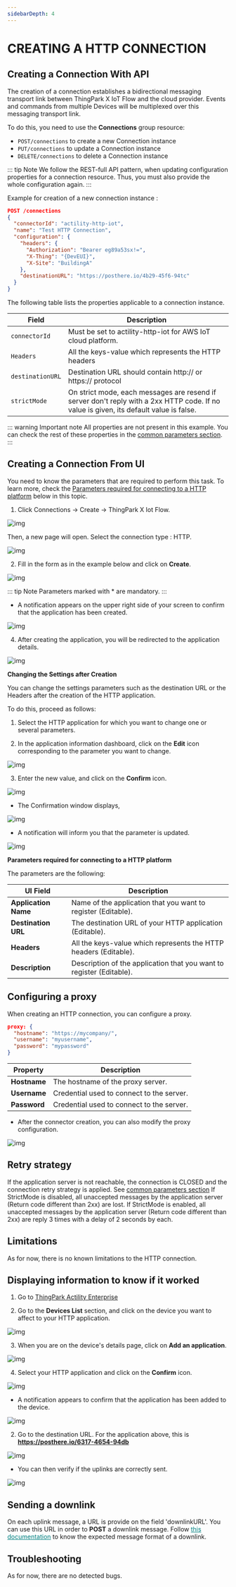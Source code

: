 ```yaml
---
sidebarDepth: 4
---
```


# CREATING A HTTP CONNECTION

## Creating a Connection With API

The creation of a connection establishes a bidirectional messaging transport link between ThingPark X IoT Flow and the cloud provider. Events and commands from multiple Devices will be multiplexed over this messaging transport link.

To do this, you need to use the **Connections** group resource:

* `POST/connections` to create a new Connection instance
* `PUT/connections` to update a Connection instance
* `DELETE/connections` to delete a Connection instance

::: tip Note
We follow the REST-full API pattern, when updating configuration properties for a connection resource. Thus, you must also provide the whole configuration again.
:::

Example for creation of a new connection instance :

```json
POST /connections
{
  "connectorId": "actility-http-iot",
  "name": "Test HTTP Connection",
  "configuration": {
    "headers": {
      "Authorization": "Bearer eg89a53sx!=",
      "X-Thing": "{DevEUI}",
      "X-Site": "BuildingA"
    },
    "destinationURL": "https://posthere.io/4b29-45f6-94tc"
  }
}
```

The following table lists the properties applicable to a connection instance.

| Field | Description |
| ------ | ----------- |
| ```connectorId``` | Must be set to actility-http-iot for AWS IoT cloud platform. |
| ```Headers``` | All the keys-value which represents the HTTP headers |
| ```destinationURL``` | Destination URL should contain http:// or https:// protocol |
| ```strictMode``` | On strict mode, each messages are resend if server don't reply with a 2xx HTTP code. If no value is given, its default value is false. |

::: warning Important note
All properties are not present in this example. You can check the rest of these properties in the [common parameters section](../../Getting_Started/Setting_Up_A_Connection_instance/About_connections.html#common-parameters).
:::

## Creating a Connection From UI

You need to know the parameters that are required to perform this task. To learn more, check the [Parameters required for connecting to a HTTP platform](#HTTPparameters) below in this topic.

1. Click Connections -> Create -> ThingPark X Iot Flow.

![img](images/ui/create_connection.png)

Then, a new page will open. Select the connection type : HTTP.

![img](images/ui/create_http.png)

2. Fill in the form as in the example below and click on **Create**.

![img](images/ui/form-filled.png)

::: tip Note
Parameters marked with * are mandatory.
:::

* A notification appears on the upper right side of your screen to confirm that the application has been created.

![img](images/ui/notification-creation.png)

4. After creating the application, you will be redirected to the application details.

![img](images/ui/application-details.png)

**Changing the Settings after Creation**

You can change the settings parameters such as the destination URL or the Headers after the creation of the HTTP application.

To do this, proceed as follows:

1. Select the HTTP application for which you want to change one or several parameters.

2. In the application information dashboard, click on the **Edit** icon corresponding to the parameter you want to change.

![img](images/ui/edit-button.png)

3. Enter the new value, and click on the **Confirm** icon.

![img](images/ui/confirm.png)

* The Confirmation window displays,

![img](images/ui/proceed-update.png)

* A notification will inform you that the parameter is updated.

![img](images/ui/notification-update.png)

<a id="HTTPparameters">**Parameters required for connecting to a HTTP platform**</a>

The parameters are the following:

| UI Field | Description |
| ------ | ----------- |
| **Application Name** | Name of the application that you want to register (Editable). |
| **Destination URL** | The destination URL of your HTTP application (Editable). |
| **Headers** | All the keys-value which represents the HTTP headers (Editable). |
| **Description** | Description of the application that you want to register (Editable). |

## Configuring a proxy

When creating an HTTP connection, you can configure a proxy.

```json
proxy: {
  "hostname": "https://mycompany/", 
  "username": "myusername", 
  "password": "mypassword"
}
```

| Property | Description |
| -------- | ----------- |
| **Hostname** | The hostname of the proxy server. |
| **Username** | Credential used to connect to the server. |
| **Password** | Credential used to connect to the server. |

* After the connector creation, you can also modify the proxy configuration.

![img](images/ui/proxy-configure.png)
## Retry strategy
If the application server is not reachable, the connection is CLOSED and the connection retry strategy is applied. See [common parameters section](../../Getting_Started/Setting_Up_A_Connection_instance/About_connections.html#common-parameters)
If StrictMode is disabled, all unaccepted messages by the application server (Return code different than 2xx) are lost.
If StrictMode is enabled, all unaccepted messages by the application server (Return code different than 2xx) are reply 3 times with a delay of 2 seconds by each.


## Limitations

As for now, there is no known limitations to the HTTP connection.

## Displaying information to know if it worked

1. Go to [ThingPark Actility Enterprise](https://community.thingpark.io/tpe/#/login)

2. Go to the **Devices List** section, and click on the device you want to affect to your HTTP application.

![img](images/list-devices.png)

3. When you are on the device's details page, click on **Add an application**.

![img](images/add-application.png)

4. Select your HTTP application and click on the **Confirm** icon.

![img](images/select-application.png)

* A notification appears to confirm that the application has been added to the device.

![img](images/notification-application.png)

2. Go to the destination URL. For the application above, this is **https://posthere.io/6317-4654-94db**

![img](images/posthere.png)

* You can then verify if the uplinks are correctly sent.

![img](images/posthere-result.png)

## Sending a downlink

On each uplink message, a URL is provide on the field 'downlinkURL'. You can use this URL in order to **POST** a downlink message.
Follow <a href="https://docs.thingpark.com/thingpark-x/latest/Message/Downlink_Message/#original-message" style="color: teal">this documentation</a> to know the expected message format of a downlink.

## Troubleshooting

[comment]: <> (<a name="troubleshooting"></a>)
As for now, there are no detected bugs.
